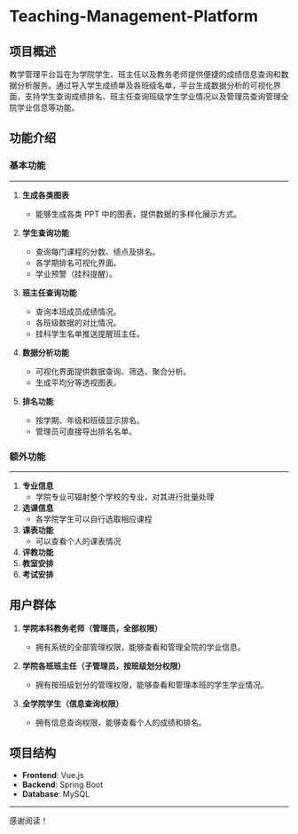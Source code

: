 # Teaching-Management-Platform





## 项目概述

教学管理平台旨在为学院学生、班主任以及教务老师提供便捷的成绩信息查询和数据分析服务。通过导入学生成绩单及各班级名单，平台生成数据分析的可视化界面，支持学生查询成绩排名、班主任查询班级学生学业情况以及管理员查询管理全院学业信息等功能。





## 功能介绍



### 基本功能

-----



1. **生成各类图表**
   - 能够生成各类 PPT 中的图表，提供数据的多样化展示方式。

2. **学生查询功能**
   - 查询每门课程的分数、绩点及排名。
   - 各学期排名可视化界面。
   - 学业预警（挂科提醒）。

3. **班主任查询功能**
   - 查询本班成员成绩情况。
   - 各班级数据的对比情况。
   - 挂科学生名单推送提醒班主任。

4. **数据分析功能**
   - 可视化界面提供数据查询、筛选、聚合分析。
   - 生成平均分等透视图表。

5. **排名功能**
   - 按学期、年级和班级显示排名。
   - 管理员可直接导出排名名单。





### 额外功能

----

1. **专业信息**
   - 学院专业可辐射整个学校的专业，对其进行批量处理
2. **选课信息**
   - 各学院学生可以自行选取相应课程
3. **课表功能**
   - 可以查看个人的课表情况
4. **评教功能**
5. **教室安排**
6. **考试安排**



## 用户群体

1. **学院本科教务老师（管理员，全部权限）**
   - 拥有系统的全部管理权限，能够查看和管理全院的学业信息。

2. **学院各班班主任（子管理员，按班级划分权限）**
   - 拥有按班级划分的管理权限，能够查看和管理本班的学生学业情况。

3. **全学院学生（信息查询权限）**
   - 拥有信息查询权限，能够查看个人的成绩和排名。





## 项目结构

- **Frontend**: Vue.js
- **Backend**: Spring Boot
- **Database**: MySQL





---

感谢阅读！